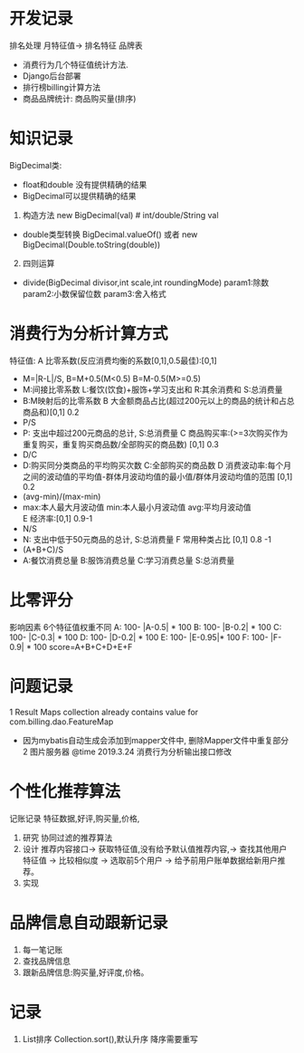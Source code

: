 # 开发记录
排名处理
月特征值-> 排名特征
品牌表
* 消费行为几个特征值统计方法.
* Django后台部署
* 排行榜billing计算方法
* 商品品牌统计: 商品购买量(排序)
# 知识记录
BigDecimal类:
* float和double 没有提供精确的结果
* BigDecimal可以提供精确的结果
1. 构造方法
new BigDecimal(val) # int/double/String val
* double类型转换
BigDecimal.valueOf()
或者
new BigDecimal(Double.toString(double))
2. 四则运算
* divide(BigDecimal divisor,int scale,int roundingMode) 
param1:除数
param2:小数保留位数
param3:舍入格式
# 消费行为分析计算方式
特征值: 
A 比零系数(反应消费均衡的系数[0,1],0.5最佳):[0,1]
* M=|R-L|/S, B=M+0.5(M<0.5) B=M-0.5(M>=0.5)
* M:间接比零系数 L:餐饮(饮食)+服饰+学习支出和 R:其余消费和 S:总消费量 
* B:M映射后的比零系数
B 大金额商品占比(超过200元以上的商品的统计和占总商品和)[0,1] 0.2
* P/S
* P: 支出中超过200元商品的总计, S:总消费量
C 商品购买率:(>=3次购买作为重复购买，重复购买商品数/全部购买的商品数) [0,1] 0.3
* D/C
* D:购买同分类商品的平均购买次数 C:全部购买的商品数
D 消费波动率:每个月之间的波动值的平均值-群体月波动均值的最小值/群体月波动均值的范围 [0,1] 0.2
* (avg-min)/(max-min)
* max:本人最大月波动值 min:本人最小月波动值  avg:平均月波动值  
E 经济率:[0,1] 0.9-1
* N/S
* N: 支出中低于50元商品的总计, S:总消费量
F 常用种类占比 [0,1] 0.8 -1
* (A+B+C)/S
* A:餐饮消费总量 B:服饰消费总量 C:学习消费总量 S:总消费量
# 比零评分
影响因素
6个特征值权重不同
A: 100- |A-0.5| * 100
B: 100- |B-0.2| * 100
C: 100- |C-0.3| * 100
D: 100- |D-0.2| * 100
E: 100- |E-0.95|* 100
F: 100- |F-0.9| * 100
score=A+B+C+D+E+F
# 问题记录
1 Result Maps collection already contains value for com.billing.dao.FeatureMap
* 因为mybatis自动生成会添加到mapper文件中, 删除Mapper文件中重复部分
2 图片服务器
@time 2019.3.24 消费行为分析输出接口修改
# 个性化推荐算法
记账记录
特征数据,好评,购买量,价格,
1. 研究
协同过滤的推荐算法
2. 设计
推荐内容接口-> 获取特征值,没有给予默认值推荐内容,->
查找其他用户特征值 -> 比较相似度 -> 选取前5个用户
-> 给予前用户账单数据给新用户推荐。
3. 实现
# 品牌信息自动跟新记录
1. 每一笔记账
2. 查找品牌信息
3. 跟新品牌信息:购买量,好评度,价格。
# 记录
1. List排序
Collection.sort(),默认升序
降序需要重写
